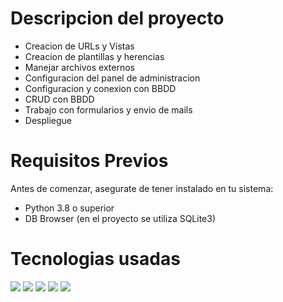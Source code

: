 # Descripcion del proyecto
- Creacion de URLs y Vistas
- Creacion de plantillas y herencias
- Manejar archivos externos
- Configuracion del panel de administracion
- Configuracion y conexion con BBDD
- CRUD con BBDD
- Trabajo con formularios y envio de mails
- Despliegue

# Requisitos Previos 
Antes de comenzar, asegurate de tener instalado en tu sistema:
- Python 3.8 o superior
- DB Browser (en el proyecto se utiliza SQLite3)

# Tecnologias usadas
<span>
  <img src="https://img.shields.io/badge/python-3670A0?style=for-the-badge&logo=python&logoColor=ffdd54"/> 
  <img src="https://img.shields.io/badge/django-%23092E20.svg?style=for-the-badge&logo=django&logoColor=white"/> 
  <img src="https://img.shields.io/badge/html5-%23E34F26.svg?style=for-the-badge&logo=html5&logoColor=white"/>
  <img src="https://img.shields.io/badge/css3-%231572B6.svg?style=for-the-badge&logo=css3&logoColor=white"/>
  <img src="https://img.shields.io/badge/sqlite-%2307405e.svg?style=for-the-badge&logo=sqlite&logoColor=white"/>  
</span>
